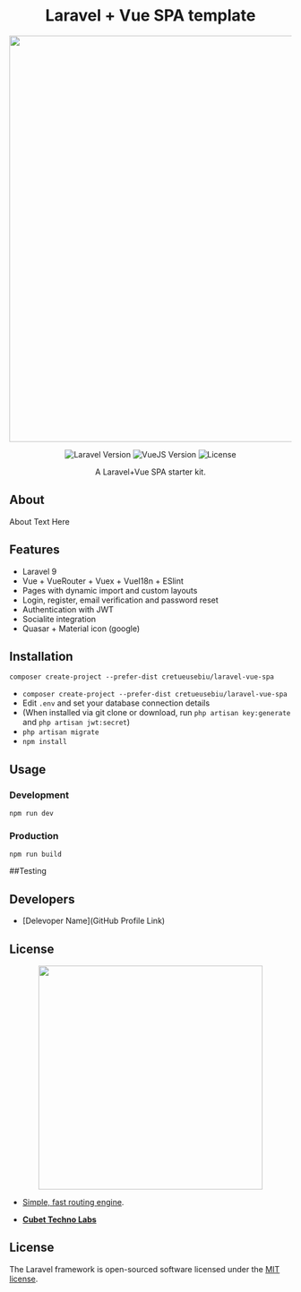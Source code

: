 <h1 align="center">Laravel + Vue SPA template</h1>

<p align="center">
      <img src="Project Logo Url" width="726">
</p>

<p align="center">
   <img src="https://img.shields.io/badge/Laravel-9-green" alt="Laravel Version">
   <img src="https://img.shields.io/badge/Vue-3-green" alt="VueJS Version">
   <img src="https://img.shields.io/badge/license-MIT-green" alt="License">
</p>
<p align="center">A Laravel+Vue SPA starter kit.<p/>

## About

About Text Here

## Features
<ul>
<li>Laravel 9</li>
<li>Vue + VueRouter + Vuex + VueI18n + ESlint</li>
<li>Pages with dynamic import and custom layouts</li>
<li>Login, register, email verification and password reset</li>
<li>Authentication with JWT</li>
<li>Socialite integration</li>
<li>Quasar + Material icon (google)</li>
</ul>

## Installation
```
composer create-project --prefer-dist cretueusebiu/laravel-vue-spa
```
<ul>
<li><code>composer create-project --prefer-dist cretueusebiu/laravel-vue-spa</code></li>
<li>Edit <code>.env</code> and set your database connection details</li>
<li>(When installed via git clone or download, run <code>php artisan key:generate</code> and <code>php artisan jwt:secret</code>)</li>
<li><code>php artisan migrate</code></li>
<li><code>npm install</code></li>
</ul>

## Usage
### Development
<code>npm run dev</code>

### Production
<code>npm run build</code>

##Testing






## Developers

- [Delevoper Name](GitHub Profile Link)

## License










<p align="center"><a href="https://laravel.com" target="_blank"><img src="https://raw.githubusercontent.com/laravel/art/master/logo-lockup/5%20SVG/2%20CMYK/1%20Full%20Color/laravel-logolockup-cmyk-red.svg" width="400"></a></p>


- [Simple, fast routing engine](https://laravel.com/docs/routing).


- **[Cubet Techno Labs](https://cubettech.com)**


## License

The Laravel framework is open-sourced software licensed under the [MIT license](https://opensource.org/licenses/MIT).
